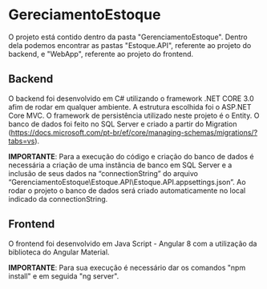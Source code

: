 # GereciamentoEstoque

O projeto está contido dentro da pasta "GerenciamentoEstoque". Dentro dela podemos encontrar as pastas "Estoque.API", referente ao projeto do backend, e "WebApp", referente ao projeto do frontend.

## Backend

O backend foi desenvolvido em C# utilizando o framework .NET CORE 3.0 afim de rodar em qualquer ambiente. A estrutura escolhida foi o ASP.NET Core MVC. O framework de persistência utilizado neste projeto é o Entity. O banco de dados foi feito no SQL Server e criado a partir do Migration (https://docs.microsoft.com/pt-br/ef/core/managing-schemas/migrations/?tabs=vs).

**IMPORTANTE**: Para a execução do código e criação do banco de dados é necessária a criação de uma instância de banco em SQL Server e a inclusão de seus dados na “connectionString” do arquivo “GerenciamentoEstoque\Estoque.API\Estoque.API.appsettings.json”. Ao rodar o projeto o banco de dados será criado automaticamente no local indicado da connectionString. 


## Frontend

O frontend foi desenvolvido em Java Script - Angular 8 com a utilização da biblioteca do Angular Material.

**IMPORTANTE**: Para sua execução é necessário dar os comandos "npm install" e em seguida "ng server".





